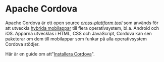 ---
...
Apache Cordova
==================================
Apache Cordova är ett open source [_cross-plattform tool_](https://en.wikipedia.org/wiki/Cross-platform) som används för att utveckla [hybrida mobilappar](https://ymedialabs.com/hybrid-vs-native-mobile-apps-the-answer-is-clear/) till flera operativsystem, bl.a. Android och iOS.
Apparna utvecklas i HTML, CSS och JavaScript, Cordova kan sen paketerar om dem till mobilappar som funkar på alla operativsystem Cordova stödjer.

Här är en guide om att"[Installera Cordova](kunskap/installera-cordova)".